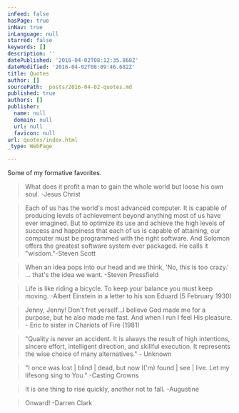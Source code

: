 ```yaml
---
inFeed: false
hasPage: true
inNav: true
inLanguage: null
starred: false
keywords: []
description: ''
datePublished: '2016-04-02T08:12:35.868Z'
dateModified: '2016-04-02T08:09:46.682Z'
title: Quotes
author: []
sourcePath: _posts/2016-04-02-quotes.md
published: true
authors: []
publisher:
  name: null
  domain: null
  url: null
  favicon: null
url: quotes/index.html
_type: WebPage

---
```

Some of my formative favorites.

> What does it profit a man to gain the whole world but loose his own soul. -Jesus Christ

> Each of us has the world's most advanced computer. It is capable of producing levels of achievement beyond anything most of us have ever imagined. But to optimize its use and achieve the high levels of success and happiness that each of us is capable of attaining, our computer must be programmed with the right software. And Solomon offers the greatest software system ever packaged. He calls it "wisdom."-Steven Scott

> When an idea pops into our head and we think, 'No, this is too crazy.' ... that's the idea we want. -Steven Pressfield

> Life is like riding a bicycle. To keep your balance you must keep moving. -Albert Einstein in a letter to his son Eduard (5 February 1930)

> Jenny, Jenny! Don't fret yerself...I believe God made me for a purpose, but he also made me fast. And when I run I feel His pleasure. - Eric to sister in Chariots of Fire (1981)

> "Quality is never an accident. It is always the result of high intentions, sincere effort, intelligent direction, and skillful execution. It represents the wise choice of many alternatives." - Unknown

> "I once was lost | blind | dead, but now I('m) found | see | live. Let my lifesong sing to You." -Casting Crowns

> It is one thing to rise quickly, another not to fall. -Augustine

> Onward! -Darren Clark